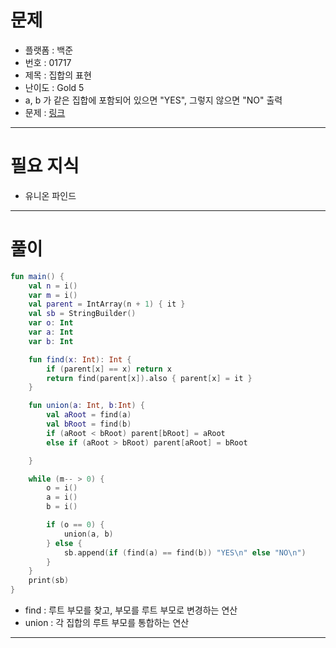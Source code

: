 # 문제
- 플랫폼 : 백준
- 번호 : 01717
- 제목 : 집합의 표현
- 난이도 : Gold 5
- a, b 가 같은 집합에 포함되어 있으면 "YES", 그렇지 않으면 "NO" 출력
- 문제 : <a href="https://www.acmicpc.net/problem/1717" target="_blank">링크</a>

---

# 필요 지식
- 유니온 파인드

---

# 풀이
```kotlin
fun main() {
    val n = i()
    var m = i()
    val parent = IntArray(n + 1) { it }
    val sb = StringBuilder()
    var o: Int
    var a: Int
    var b: Int

    fun find(x: Int): Int {
        if (parent[x] == x) return x
        return find(parent[x]).also { parent[x] = it }
    }

    fun union(a: Int, b:Int) {
        val aRoot = find(a)
        val bRoot = find(b)
        if (aRoot < bRoot) parent[bRoot] = aRoot
        else if (aRoot > bRoot) parent[aRoot] = bRoot

    }

    while (m-- > 0) {
        o = i()
        a = i()
        b = i()

        if (o == 0) {
            union(a, b)
        } else {
            sb.append(if (find(a) == find(b)) "YES\n" else "NO\n")
        }
    }
    print(sb)
}
```
- find : 루트 부모를 찾고, 부모를 루트 부모로 변경하는 연산
- union : 각 집합의 루트 부모를 통합하는 연산

---


